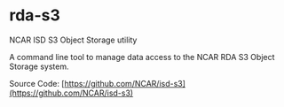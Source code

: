 # rda-s3
NCAR ISD S3 Object Storage utility

A command line tool to manage data access to the NCAR RDA S3 Object Storage
system.

Source Code: [https://github.com/NCAR/isd-s3](https://github.com/NCAR/isd-s3)
